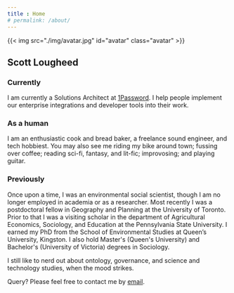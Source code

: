 ```yaml
---
title : Home
# permalink: /about/
---
```


{{< img src="./img/avatar.jpg" id="avatar" class="avatar" >}}

## Scott Lougheed

### Currently

I am currently a Solutions Architect at [1Password](https://1password.com). I help people implement our enterprise integrations and developer tools into their work.

### As a human

I am an enthusiastic cook and bread baker, a freelance sound engineer, and tech hobbiest. You may also see me riding my bike around town; fussing over coffee; reading sci-fi, fantasy, and lit-fic; improvosing; and playing guitar.

### Previously

Once upon a time, I was an environmental social scientist, though I am no longer employed in academia or as a researcher. Most recently I was a postdoctoral fellow in Geography and Planning at the University of Toronto. Prior to that I was a visiting scholar in the department of Agricultural Economics, Sociology, and Education at the Pennsylvania State University. I earned my PhD from the School of Environmental Studies at Queen’s University, Kingston. I also hold Master's (Queen's University) and Bachelor's (University of Victoria) degrees in Sociology.

I still like to nerd out about ontology, governance, and science and technology studies, when the mood strikes.

Query? Please feel free to contact me by [email](mailto:info@scottlougheed.com).